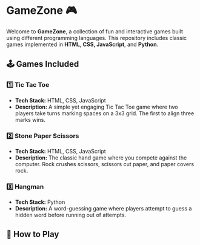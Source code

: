 # GameZone 🎮

Welcome to **GameZone**, a collection of fun and interactive games built using different programming languages. This repository includes classic games implemented in **HTML, CSS, JavaScript**, and **Python**.

## 🕹️ Games Included

### 1️⃣ Tic Tac Toe
- **Tech Stack:** HTML, CSS, JavaScript  
- **Description:** A simple yet engaging Tic Tac Toe game where two players take turns marking spaces on a 3x3 grid. The first to align three marks wins.

### 2️⃣ Stone Paper Scissors
- **Tech Stack:** HTML, CSS, JavaScript  
- **Description:** The classic hand game where you compete against the computer. Rock crushes scissors, scissors cut paper, and paper covers rock.

### 3️⃣ Hangman
- **Tech Stack:** Python  
- **Description:** A word-guessing game where players attempt to guess a hidden word before running out of attempts.

## 📂 How to Play


